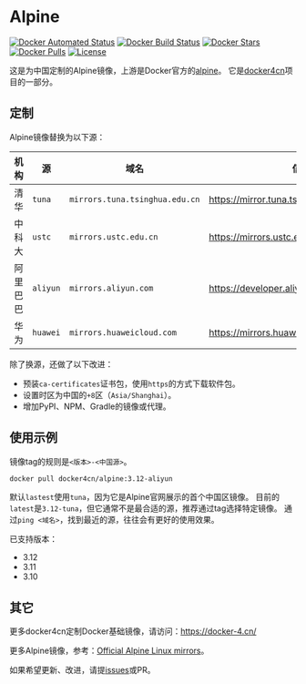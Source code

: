 # Alpine

[![Docker Automated Status](https://img.shields.io/docker/cloud/automated/docker4cn/alpine.svg)](https://hub.docker.com/r/docker4cn/alpine/builds/)
[![Docker Build Status](https://img.shields.io/docker/cloud/build/docker4cn/alpine.svg)](https://hub.docker.com/r/docker4cn/alpine/builds/)
[![Docker Stars](https://img.shields.io/docker/stars/docker4cn/alpine.svg)](https://hub.docker.com/r/docker4cn/alpine/)
[![Docker Pulls](https://img.shields.io/docker/pulls/docker4cn/alpine.svg)](https://hub.docker.com/r/docker4cn/alpine/)
[![License](https://img.shields.io/github/license/docker4cn/alpine.svg)](https://github.com/docker4cn/alpine/blob/master/LICENSE)

这是为中国定制的Alpine镜像，上游是Docker官方的[alpine](https://hub.docker.com/_/alpine)。
它是[docker4cn]项目的一部分。

[docker4cn]:https://docker-4.cn/

## 定制

Alpine镜像替换为以下源：

| 机构     | 源       | 域名                           | 信息链接                                           |
| ----     | --       | ----                           | --------                                           |
| 清华     | `tuna`   | `mirrors.tuna.tsinghua.edu.cn` | <https://mirror.tuna.tsinghua.edu.cn/help/alpine/> |
| 中科大   | `ustc`   | `mirrors.ustc.edu.cn`          | <https://mirrors.ustc.edu.cn/>                     |
| 阿里巴巴 | `aliyun` | `mirrors.aliyun.com`           | <https://developer.aliyun.com/mirror/>             |
| 华为     | `huawei` | `mirrors.huaweicloud.com`      | <https://mirrors.huaweicloud.com/>                 |

除了换源，还做了以下改进：

- 预装`ca-certificates`证书包，使用`https`的方式下载软件包。
- 设置时区为中国的`+8`区（`Asia/Shanghai`）。
- 增加PyPI、NPM、Gradle的镜像或代理。

## 使用示例

镜像tag的规则是`<版本>-<中国源>`。

```sh
docker pull docker4cn/alpine:3.12-aliyun
```

默认`lastest`使用`tuna`，因为它是Alpine官网展示的首个中国区镜像。
目前的`latest`是`3.12-tuna`，但它通常不是最合适的源，推荐通过tag选择特定镜像。
通过`ping <域名>`，找到最近的源，往往会有更好的使用效果。

已支持版本：

- 3.12
- 3.11
- 3.10

## 其它

更多docker4cn定制Docker基础镜像，请访问：<https://docker-4.cn/>

更多Alpine镜像，参考：[Official Alpine Linux mirrors](https://mirrors.alpinelinux.org/)。

如果希望更新、改进，请提[issues]或PR。

[issues]:https://github.com/docker4cn/alpine/issues/new
